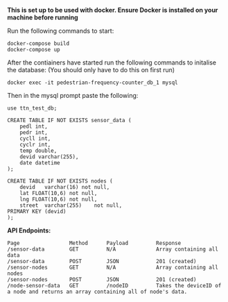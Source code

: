 **This is set up to be used with docker. Ensure Docker is installed on your machine before running**

Run the following commands to start:
```
docker-compose build
docker-compose up
```

After the contiainers have started run the following commands to initalise the database:
(You should only have to do this on first run)
```
docker exec -it pedestrian-frequency-counter_db_1 mysql
```
Then in the mysql prompt paste the following:
```
use ttn_test_db;
```
```
CREATE TABLE IF NOT EXISTS sensor_data ( 
    pedl int,  
    pedr int, 
    cycll int, 
    cyclr int, 
    temp double, 
    devid varchar(255), 
    date datetime
);
```
```
CREATE TABLE IF NOT EXISTS nodes (
	devid	varchar(16)	not null,
	lat	FLOAT(10,6)	not null,
	lng	FLOAT(10,6)	not null,
	street	varchar(255)	not null,
PRIMARY KEY (devid)
);
```


**API Endpoints:**
```
Page                Method      Payload         Response
/sensor-data        GET         N/A             Array containing all data
/sensor-data        POST        JSON            201 (created)
/sensor-nodes		GET			N/A				Array containing all nodes
/sensor-nodes       POST        JSON            201 (created)
/node-sensor-data   GET         /nodeID    		Takes the deviceID of a node and returns an array containing all of node's data.
```
